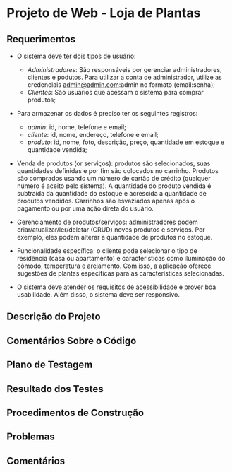 # Projeto de Web - Loja de Plantas

## Requerimentos
- O sistema deve ter dois tipos de usuário:
  - *Administradores*: São responsáveis por gerenciar administradores, clientes e podutos. Para utilizar a conta de administrador, utilize as credenciais admin@admin.com:admin no formato (email:senha);
  - *Clientes*: São usuários que acessam o sistema para comprar produtos;

- Para armazenar os dados é preciso ter os seguintes registros:
  - *admin*: id, nome, telefone e email;
  - *cliente*: id, nome, endereço, telefone e email; 
  - *produto*: id, nome, foto, descrição, preço, quantidade em estoque e quantidade vendida;

- Venda de produtos (or serviços): produtos são selecionados, suas quantidades definidas e por fim são colocados no carrinho. Produtos são comprados usando um número de cartão de crédito (qualquer número é aceito pelo sistema). A quantidade do produto vendida é subtraída da quantidade do estoque e acrescida a quantidade de produtos vendidos. Carrinhos são esvaziados apenas após o pagamento ou por uma ação direta do usuário.

- Gerenciamento de produtos/serviços: administradores podem criar/atualizar/ler/deletar (CRUD) novos produtos e serviços. Por exemplo, eles podem alterar a quantidade de produtos no estoque.

- Funcionalidade específica: o cliente pode selecionar o tipo de residência (casa ou apartamento) e características como iluminação do cômodo, temperatura e arejamento. Com isso, a aplicação oferece sugestões de plantas específicas para as características selecionadas.

- O sistema deve atender os requisitos de acessibilidade e prover boa usabilidade. Além disso, o sistema deve ser responsivo.


## Descrição do Projeto
## Comentários Sobre o Código
## Plano de Testagem
## Resultado dos Testes
## Procedimentos de Construção
## Problemas
## Comentários

